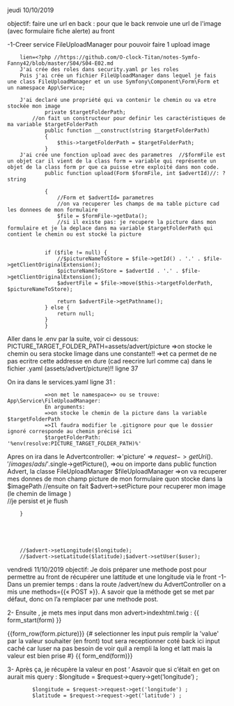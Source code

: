 


jeudi 10/10/2019

objectif: faire une url en back : pour que le back renvoie une url de l'image (avec formulaire fiche alerte) au front 

-1-Creer service FileUploadManager pour pouvoir faire 1 upload image

        lien=<?php //https://github.com/O-clock-Titan/notes-Symfo-Fanny42/blob/master/S04/S04-E02.md
        J'ai crée des roles dans security.yaml pr les roles 
        Puis j'ai crée un fichier FileUploadManager dans lequel je fais une class FileUploadManager et un use Symfony\Component\Form\Form et un namespace App\Service;

        J'ai declaré une propriété qui va contenir le chemin ou va etre stockée mon image
                private $targetFolderPath;
            //on fait un constructeur pour definir les caractéristiques de ma variable $targetFolderPath 
                public function __construct(string $targetFolderPath)
                {      
                    $this->targetFolderPath = $targetFolderPath;
                }
        J'ai crée une fonction upload avec des parametres  //$formFile est un objet car il vient de la class form = variable qui représente un objet de la class form pr que ca puisse etre exploité dans mon code.
                public function upload(Form $formFile, int $advertId)//: ?string

                {     
                    //Form et $advertId= parametres
                    //on va recuperer les champs de ma table picture cad les donnees de mon formulaire
                    $file = $formFile->getData();
                    //si il existe pas: je recupere la picture dans mon formulaire et je la deplace dans ma variable $targetFolderPath qui contient le chemin ou est stocké la picture

                
                if ($file != null) {
                    //$pictureNameToStore = $file->getId() . '.' . $file->getClientOriginalExtension();
                    $pictureNameToStore = $advertId . '.' . $file->getClientOriginalExtension();
                    $advertFile = $file->move($this->targetFolderPath, $pictureNameToStore);

                    return $advertFile->getPathname();
                } else {
                    return null;
                }
                }
Aller dans le .env par la suite, voir ci dessous:
                PICTURE_TARGET_FOLDER_PATH=assets/advert/picture
                =>on stocke le chemin ou sera stocke limage dans une constante!!
                =>et ca permet de ne pas ecritre cette addresse en dure (cad reecrire lurl comme ca) dans le fichier .yaml (assets/advert/picture)!! ligne 37

On ira dans le services.yaml ligne 31 :

                =>on met le namespace=> ou se trouve: App\Service\FileUploadManager:
                En arguments: 
                =>on stocke le chemin de la picture dans la variable $targetFolderPath 
                =>Il faudra modifier le .gitignore pour que le dossier ignoré corresponde au chemin précisé ici
                $targetFolderPath: '%env(resolve:PICTURE_TARGET_FOLDER_PATH)%'
Apres on ira dans le Advertcontroller: 
                =>'picture' => $request->getUri().'/images/ads/'.$single->getPicture(),
                =>ou on importe dans public function Advert, la classe FileUploadManager $fileUploadManager
                =>on va recuperer mes donnes de mon champ picture de mon formulaire  quon stocke dans la $imagePath
                //ensuite on fait $advert->setPicture pour recuperer mon image (le chemin de limage )        
                //je persist et je flush 
                                
        }





        //$advert->setLongitude($longitude);
        //$advert->setLatitude($latitude);$advert->setUser($user);

vendredi 11/10/2019
objectif: Je dois préparer une methode post pour permettre au front de récupérer une lattitude et une longitude via le front
-1- Dans un premier temps : dans la route /advert/new du  AdvertController on a mis une methods={{« POST »}}. A savoir que la méthode get se met par défaut, donc on l’a remplacer par une methode post. 

2- Ensuite , je mets mes input dans mon advert>indexhtml.twig :
{{ form_start(form) }}

{{form_row(form.picture)}}
<input type="hidden" id="longitude" name="longitude">
<input type="hidden" id="latitude" name="latitude">
{# selectionner les input puis remplir la 'value' par la valeur souhaiter (en front) 
tout sera receptionner coté back ici input caché car luser na pas besoin de voir quil a rempli la long et latt mais la valeur est bien prise #}
{{ form_end(form)}}


3- Après ça, je récupère la valeur en post ‘
Asavoir que si c’était en get on aurait mis query : 
$longitude = $request->query->get(‘longitude’) ;

            $longitude = $request->request->get('longitude') ;
            $latitude = $request->request->get('latitude') ;


